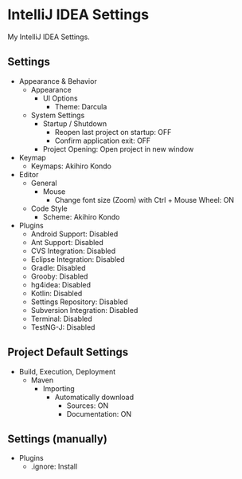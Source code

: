 IntelliJ IDEA Settings
======================

My IntelliJ IDEA Settings.  

Settings
--------

* Appearance & Behavior
    * Appearance
        * UI Options
            * Theme: Darcula
    * System Settings
        * Startup / Shutdown
            * Reopen last project on startup: OFF
            * Confirm application exit: OFF
        * Project Opening: Open project in new window
* Keymap
    * Keymaps: Akihiro Kondo
* Editor
    * General
        * Mouse
            * Change font size (Zoom) with Ctrl + Mouse Wheel: ON
    * Code Style
        * Scheme: Akihiro Kondo
* Plugins
    * Android Support: Disabled
    * Ant Support: Disabled
    * CVS Integration: Disabled
    * Eclipse Integration: Disabled
    * Gradle: Disabled
    * Grooby: Disabled
    * hg4idea: Disabled
    * Kotlin: Disabled
    * Settings Repository: Disabled
    * Subversion Integration: Disabled
    * Terminal: Disabled
    * TestNG-J: Disabled

Project Default Settings
------------------------

* Build, Execution, Deployment
    * Maven
        * Importing
            * Automatically download
                * Sources: ON
                * Documentation: ON

Settings (manually)
-------------------

* Plugins
    * .ignore: Install

